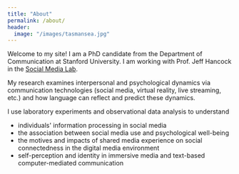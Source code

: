 ```yaml
---
title: "About"
permalink: /about/
header:
  image: "/images/tasmansea.jpg"
---
```

Welcome to my site! I am a PhD candidate from the Department of Communication at Stanford University. I am working with Prof. Jeff Hancock in the [Social Media Lab](sml.stanford.edu).

My research examines interpersonal and psychological dynamics via communication technologies (social media, virtual reality, live streaming, etc.) and how language can reflect and predict these dynamics.

I use laboratory experiments and observational data analysis to understand
* individuals' information processing in social media
* the association between social media use and psychological well-being
* the motives and impacts of shared media experience on social connectedness in the digital media environment
* self-perception and identity in immersive media and text-based computer-mediated communication

